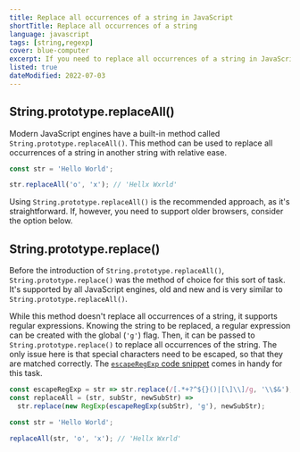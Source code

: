 ```yaml
---
title: Replace all occurrences of a string in JavaScript
shortTitle: Replace all occurrences of a string
language: javascript
tags: [string,regexp]
cover: blue-computer
excerpt: If you need to replace all occurrences of a string in JavaScript, you have a couple of options.
listed: true
dateModified: 2022-07-03
---
```


## String.prototype.replaceAll()

Modern JavaScript engines have a built-in method called `String.prototype.replaceAll()`. This method can be used to replace all occurrences of a string in another string with relative ease.

```js
const str = 'Hello World';

str.replaceAll('o', 'x'); // 'Hellx Wxrld'
```

Using `String.prototype.replaceAll()` is the recommended approach, as it's straightforward. If, however, you need to support older browsers, consider the option below.

## String.prototype.replace()

Before the introduction of `String.prototype.replaceAll()`, `String.prototype.replace()` was the method of choice for this sort of task. It's supported by all JavaScript engines, old and new and is very similar to `String.prototype.replaceAll()`.

While this method doesn't replace all occurrences of a string, it supports regular expressions. Knowing the string to be replaced, a regular expression can be created with the global (`'g'`) flag. Then, it can be passed to `String.prototype.replace()` to replace all occurrences of the string. The only issue here is that special characters need to be escaped, so that they are matched correctly. The [`escapeRegExp` code snippet](/js/s/escape-reg-exp) comes in handy for this task.

```js
const escapeRegExp = str => str.replace(/[.*+?^${}()|[\]\\]/g, '\\$&');
const replaceAll = (str, subStr, newSubStr) =>
  str.replace(new RegExp(escapeRegExp(subStr), 'g'), newSubStr);

const str = 'Hello World';

replaceAll(str, 'o', 'x'); // 'Hellx Wxrld'
```
